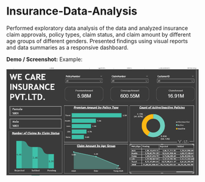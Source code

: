 # Insurance-Data-Analysis
Performed exploratory data analysis of the data and analyzed insurance claim approvals, policy types, claim status, and claim amount by different age groups of different genders. Presented findings using visual reports and data summaries as a responsive dashboard.

**Demo / Screenshot:**
Example: 

![Dashboard Preview](https://github.com/Sreekanth-070/Insurance-Data-Analysis/blob/main/Insurance%20project.PNG)
